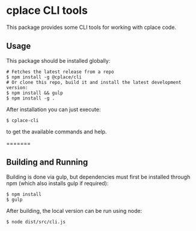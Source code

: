 # cplace CLI tools

This package provides some CLI tools for working with cplace code.

## Usage

This package should be installed globally:
```
# Fetches the latest release from a repo
$ npm install -g @cplace/cli
# Or clone this repo, build it and install the latest development version:
$ npm install && gulp
$ npm install -g .
```

After installation you can just execute:
```
$ cplace-cli
```
to get the available commands and help.

=======
## Building and Running 

Building is done via gulp, but dependencies must first be installed through npm (which also installs gulp if required):
```
$ npm install
$ gulp
```
After building, the local version can be run using node:
```
$ node dist/src/cli.js
```
